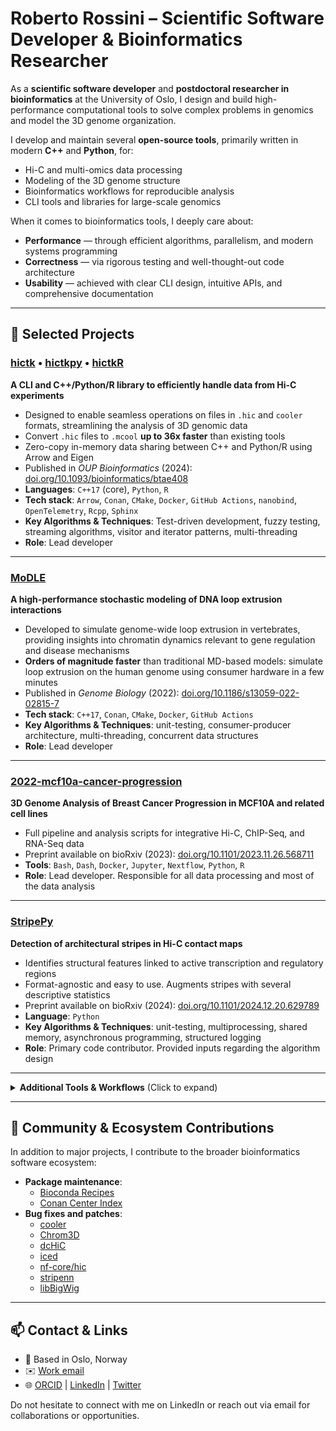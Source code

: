 <!--
Copyright (C) 2024 Roberto Rossini <roberros@uio.no>

SPDX-License-Identifier: CC0-1.0
-->

# Roberto Rossini – Scientific Software Developer & Bioinformatics Researcher

As a **scientific software developer** and **postdoctoral researcher in bioinformatics** at the University of Oslo, I design and build high-performance computational tools to solve complex problems in genomics and model the 3D genome organization.

I develop and maintain several **open-source tools**, primarily written in modern **C++** and **Python**, for:

- Hi-C and multi-omics data processing
- Modeling of the 3D genome structure
- Bioinformatics workflows for reproducible analysis
- CLI tools and libraries for large-scale genomics

When it comes to bioinformatics tools, I deeply care about:

- **Performance** — through efficient algorithms, parallelism, and modern systems programming
- **Correctness** — via rigorous testing and well-thought-out code architecture
- **Usability** — achieved with clear CLI design, intuitive APIs, and comprehensive documentation

---

## 🔬 Selected Projects

### [hictk](https://github.com/paulsengroup/hictk) • [hictkpy](https://github.com/paulsengroup/hictkpy) • [hictkR](https://github.com/paulsengroup/hictkR)

**A CLI and C++/Python/R library to efficiently handle data from Hi-C experiments**

- Designed to enable seamless operations on files in `.hic` and `cooler` formats, streamlining the analysis of 3D genomic data
- Convert `.hic` files to `.mcool` **up to 36x faster** than existing tools
- Zero-copy in-memory data sharing between C++ and Python/R using Arrow and Eigen
- Published in _OUP Bioinformatics_ (2024): [doi.org/10.1093/bioinformatics/btae408](https://doi.org/10.1093/bioinformatics/btae408)
- **Languages**: `C++17` (core), `Python`, `R`
- **Tech stack**: `Arrow`, `Conan`, `CMake`, `Docker`, `GitHub Actions`, `nanobind`, `OpenTelemetry`, `Rcpp`, `Sphinx`
- **Key Algorithms & Techniques**: Test-driven development, fuzzy testing, streaming algorithms, visitor and iterator patterns, multi-threading
- **Role**: Lead developer

---

### [MoDLE](https://github.com/paulsengroup/modle)

**A high-performance stochastic modeling of DNA loop extrusion interactions**

- Developed to simulate genome-wide loop extrusion in vertebrates, providing insights into chromatin dynamics relevant to gene regulation and disease mechanisms
- **Orders of magnitude faster** than traditional MD-based models: simulate loop extrusion on the human genome using consumer hardware in a few minutes
- Published in _Genome Biology_ (2022): [doi.org/10.1186/s13059-022-02815-7](https://doi.org/10.1186/s13059-022-02815-7)
- **Tech stack**: `C++17`, `Conan`, `CMake`, `Docker`, `GitHub Actions`
- **Key Algorithms & Techniques**: unit-testing, consumer-producer architecture, multi-threading, concurrent data structures
- **Role**: Lead developer

---

### [2022-mcf10a-cancer-progression](https://github.com/paulsengroup/2022-mcf10a-cancer-progression)

**3D Genome Analysis of Breast Cancer Progression in MCF10A and related cell lines**

- Full pipeline and analysis scripts for integrative Hi-C, ChIP-Seq, and RNA-Seq data
- Preprint available on bioRxiv (2023): [doi.org/10.1101/2023.11.26.568711](https://doi.org/10.1101/2023.11.26.568711)
- **Tools**: `Bash`, `Dash`, `Docker`, `Jupyter`, `Nextflow`, `Python`, `R`
- **Role**: Lead developer. Responsible for all data processing and most of the data analysis

---

### [StripePy](https://github.com/paulsengroup/StripePy)

**Detection of architectural stripes in Hi-C contact maps**

- Identifies structural features linked to active transcription and regulatory regions
- Format-agnostic and easy to use. Augments stripes with several descriptive statistics
- Preprint available on bioRxiv (2024): [doi.org/10.1101/2024.12.20.629789](https://doi.org/10.1101/2024.12.20.629789)
- **Language**: `Python`
- **Key Algorithms & Techniques**: unit-testing, multiprocessing, shared memory, asynchronous programming, structured logging
- **Role**: Primary code contributor. Provided inputs regarding the algorithm design

---

<details>
<summary><strong>Additional Tools & Workflows</strong> (Click to expand)</summary>

### Reproducible computational pipelines

The projects presented in this section aim to simplify and automate common bioinformatics analysis workflows using Nextflow and containers:

- [compress-nfcore-hic-output](https://github.com/robomics/compress-nfcore-hic-output) – Automates post-processing of nf-core Hi-C output files
- [chrom3d-nf](https://github.com/robomics/chrom3d-nf) – Reproducible Chrom3D modeling pipeline using Nextflow
- [call_tad_cliques](https://github.com/robomics/call_tad_cliques) – Graph-theoretic approach to detect nested TAD structures
- [generate_higlass_gene_track](https://github.com/robomics/generate_higlass_gene_track) – Prepares gene annotations for HiGlass visualization

All the above workflows are implemented using `Nextflow` (mainly using DSL2).\
Each repository is structured to leverage `GitHub Actions` and the `GitHub Container Registry (GHCR.io)` to build and host custom Docker images to enable reproducible data analysis without relying on third-party images.\
The code used in, and called by `Nextflow` processes is written using `Bash`, `Python`, and `R`.

</details>

---

## 🔧 Community & Ecosystem Contributions

In addition to major projects, I contribute to the broader bioinformatics software ecosystem:

- **Package maintenance**:
  - [Bioconda Recipes](https://github.com/bioconda/bioconda-recipes/issues?q=is%3Apr%20author%3Arobomics)
  - [Conan Center Index](https://github.com/conan-io/conan-center-index/pulls?q=is%3Apr+author%3Arobomics)
- **Bug fixes and patches**:
  - [cooler](https://github.com/open2c/cooler/issues?q=is%3Apr%20author%3Arobomics)
  - [Chrom3D](https://github.com/Chrom3D/Chrom3D/issues?q=is%3Apr%20author%3Arobomics)
  - [dcHiC](https://github.com/ay-lab/dcHiC/issues?q=is%3Apr%20author%3Arobomics)
  - [iced](https://github.com/hiclib/iced/issues?q=is%3Apr%20author%3Arobomics)
  - [nf-core/hic](https://github.com/nf-core/hic/issues?q=is%3Apr%20author%3Arobomics)
  - [stripenn](https://github.com/ysora/stripenn/issues?q=is%3Apr%20author%3Arobomics)
  - [libBigWig](https://github.com/dpryan79/libBigWig/issues?q=is%3Apr%20author%3Arobomics)

---

## 📫 Contact & Links

- 📍 Based in Oslo, Norway
- ✉️ [Work email](https://www.mn.uio.no/ibv/english/people/aca/roberros/)
- 🌐 [ORCID](https://orcid.org/0000-0003-3096-1470) | [LinkedIn](https://www.linkedin.com/in/robomics) | [Twitter](https://twitter.com/robomics)

Do not hesitate to connect with me on LinkedIn or reach out via email for collaborations or opportunities.

<!-- For full details, see my [CV (PDF)](TODO) or browse my repositories: [github.com/robomics](https://github.com/robomics?tab=repositories), [github.com/paulsengroup](https://github.com/paulsengroup). -->

